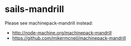 sails-mandrill
==============


Please see machinepack-mandrill instead:
+ http://node-machine.org/machinepack-mandrill
+ https://github.com/mikermcneil/machinepack-mandrill

<!--
Mandrill adapter for sails.js

You can use this adapter directly, or from a model.  I recommend you set up a connection, link it to a model, and access the functionality that way.  It makes for cleaner and more reusable code.
For instructions on using the adapter directly, see the bottom of this file.  


## Create a connection to your Mandrill account

> Note: these instructions are for sails v0.10.x (currently unreleased, but available as the #associations branch on github).
> You'll probably be able to use this adapter with sails@v0.9.x as well, but you'll need to use the `adapters` config, in `config/adapters.js`, and set the `adapter:'mandrill'` key in your model (instead of `connections`).

###### config/connections.js
```javascript
module.exports.connections = {

  // ...
  
  // Mandrill
  'my favorite mandrill account': {
    adapter: 'sails-mandrill',
    apiKey: process.env.MANDRILL_KEY, // the api key for your mandrill account
    from: {
      name: 'Default sender to use ( can be overriden in options to .send() )',
      email: 'default@sender.com'
    }
  }
};

```


## Hook up a Model to your new connection

###### config/models/Email.js
```javascript
module.exports = {
  connections: ['my favorite mandrill account']
};

```

\

## Usage

#### `Model.send ( [options], [callback] )`

Generally, `sails-mandrill` accepts the same inputs as the official mandrill SDK for Node.js.  It does, however, simplify the usage a bit for the most basic options.
You can override any of your connection defaults (including your API key!!!) in the options.



###### Send an HTML email:
```javascript

Email.send({
  to: [{
    name: 'Alvin',
    email: 'alvin@chipmunks.com'
  }, {
    name: 'Chipettes',
    email: 'team@chipettes.com'
  }],
  subject: 'omg i love you guys!!1',
  html: 
    'I can\'t wait to see you all in Chicago<br/>' +
    'I loe you so much!!!! ',
  text: 'text fallback goes here-- in case some recipients (let\'s say the Chipettes)  can\'t receive HTML emails'
}, function optionalCallback (err) {
  // If you need to wait to find out if the email was sent successfully,
  // or run some code once you know one way or the other, here's where you can do that.
  // If `err` is set, the send failed.  Otherwise, we're good!
});


// A lot of times, in your controller, you may not necessarily want to wait until the email sends
// In that case, you can go ahead and send your response down here.
// Just keep in mind that delivery of an email is never 100% guaranteed, no matter what SMTP cloud you're using!


```


###### Send a template from your Mandrill dashboard:
TODO: document this


#### `Model.listTemplates ( [options], [callback] )`

Get your templates. The **key** property is required.

```javascript
Email.listTemplates({
  key: API_KEY,
  label: "example-label"
}, function optionalCallback (err, templates) {
    console.log(templates);
});
```

#### `Model.addTemplate ( [options], [callback] )`

Add a template. The **key** and **name** properties are required

```javascript
Email.listTemplates({
  key: API_KEY,
  name: "Example Template",
  from_email: "from_email@example.com",
  from_name: "Example Name",
  subject: "example subject",
  code: "<h1>example code</h1>",
  text: "Example text content",
  publish: false,
  labels: [
    "example-label"
  ]
}, function optionalCallback (err, template) {
    console.log(template);
});
```






## Using the adapter directly

As mentioned above, you can use the adapter directly.  It's pretty much the same, except you won't have any default connection config mixed into your options, so you'll have to include your API key and `from` config (ie. sender) each time you send an email:

```javascript
var sendEmail = function (options, cb) {
  // Pass null as the first argument, since you aren't using the adapter from the context of a model.
  // (normally, the model name is passed implicitly as the first argument)
  sails.adapters.mandrill.send(null, options, cb);
};

sendEmail({
  /* all the same stuff, just make sure you include everyting 
   * you'd include in your connections configuration as well
   */
}, function optionalCallback (err) {
  // If you need to wait to find out if the email was sent successfully,
  // or run some code once you know one way or the other, here's where you can do that.
  // If `err` is set, the send failed.  Otherwise, we're good!
});
```
-->
